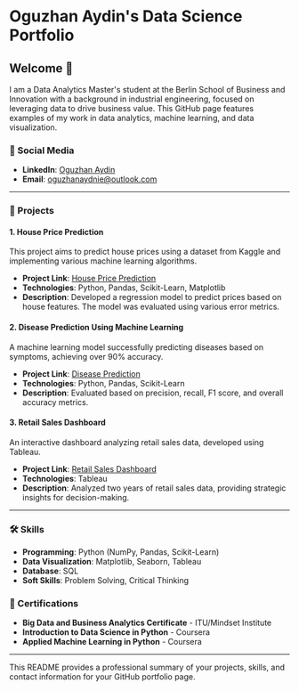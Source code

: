 # Oguzhan Aydin's Data Science Portfolio

## Welcome 👋
I am a Data Analytics Master's student at the Berlin School of Business and Innovation with a background in industrial engineering, focused on leveraging data to drive business value. This GitHub page features examples of my work in data analytics, machine learning, and data visualization.

### 🔗 Social Media
- **LinkedIn**: [Oguzhan Aydin](https://www.linkedin.com/in/oguzhan-aydin-ds/)
- **Email**: oguzhanaydnie@outlook.com

---

### 📂 Projects

#### 1. House Price Prediction
This project aims to predict house prices using a dataset from Kaggle and implementing various machine learning algorithms.

- **Project Link**: [House Price Prediction](link_to_project)
- **Technologies**: Python, Pandas, Scikit-Learn, Matplotlib
- **Description**: Developed a regression model to predict prices based on house features. The model was evaluated using various error metrics.

#### 2. Disease Prediction Using Machine Learning
A machine learning model successfully predicting diseases based on symptoms, achieving over 90% accuracy.

- **Project Link**: [Disease Prediction](link_to_project)
- **Technologies**: Python, Pandas, Scikit-Learn
- **Description**: Evaluated based on precision, recall, F1 score, and overall accuracy metrics.

#### 3. Retail Sales Dashboard
An interactive dashboard analyzing retail sales data, developed using Tableau.

- **Project Link**: [Retail Sales Dashboard](link_to_project)
- **Technologies**: Tableau
- **Description**: Analyzed two years of retail sales data, providing strategic insights for decision-making.

---

### 🛠️ Skills
- **Programming**: Python (NumPy, Pandas, Scikit-Learn)
- **Data Visualization**: Matplotlib, Seaborn, Tableau
- **Database**: SQL
- **Soft Skills**: Problem Solving, Critical Thinking

### 📜 Certifications
- **Big Data and Business Analytics Certificate** - ITU/Mindset Institute  
- **Introduction to Data Science in Python** - Coursera  
- **Applied Machine Learning in Python** - Coursera  

---

This README provides a professional summary of your projects, skills, and contact information for your GitHub portfolio page.
